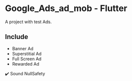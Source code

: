 # Google_Ads_ad_mob - Flutter

A project with test Ads.

## Include
* Banner Ad
* Superstitial Ad
* Full Screen Ad
* Rewarded Ad

✔️ Sound NullSafety
